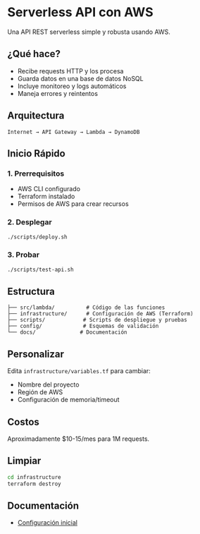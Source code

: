 # Serverless API con AWS

Una API REST serverless simple y robusta usando AWS.

## ¿Qué hace?
- Recibe requests HTTP y los procesa
- Guarda datos en una base de datos NoSQL
- Incluye monitoreo y logs automáticos
- Maneja errores y reintentos

## Arquitectura
```
Internet → API Gateway → Lambda → DynamoDB
```

## Inicio Rápido

### 1. Prerrequisitos
- AWS CLI configurado
- Terraform instalado
- Permisos de AWS para crear recursos

### 2. Desplegar
```bash
./scripts/deploy.sh
```

### 3. Probar
```bash
./scripts/test-api.sh
```

## Estructura
```
├── src/lambda/          # Código de las funciones
├── infrastructure/      # Configuración de AWS (Terraform)
├── scripts/            # Scripts de despliegue y pruebas
├── config/             # Esquemas de validación
└── docs/              # Documentación
```

## Personalizar

Edita `infrastructure/variables.tf` para cambiar:
- Nombre del proyecto
- Región de AWS
- Configuración de memoria/timeout

## Costos
Aproximadamente $10-15/mes para 1M requests.

## Limpiar
```bash
cd infrastructure
terraform destroy
```

## Documentación
- [Configuración inicial](docs/SETUP.md)
